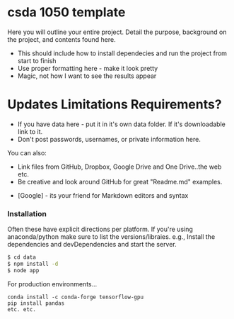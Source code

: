 # csda 1050 template

  

Here you will outline your entire project. Detail the purpose, background on the project, and contents found here. 

  - This should include how to install dependecies and run the project from start to finish
  - Use proper formatting here - make it look pretty
  - Magic, not how I want to see the results appear

# Updates Limitations Requirements?

  - If you have data here - put it in it's own data folder. If it's downloadable link to it. 
  - Don't post passwords, usernames, or private information here.


You can also:
  - Link files from GitHub, Dropbox, Google Drive and One Drive..the web etc. 
  - Be creative and look around GitHub for great "Readme.md" examples. 
 
* [Google] - its your friend for Markdown editors and syntax


### Installation

Often these have explicit directions per platform. If you're using anaconda/python make sure to list the versions/libraies. 
e.g., Install the dependencies and devDependencies and start the server.

```sh
$ cd data
$ npm install -d
$ node app
```

For production environments...

```
conda install -c conda-forge tensorflow-gpu
pip install pandas
etc. etc. 
```
